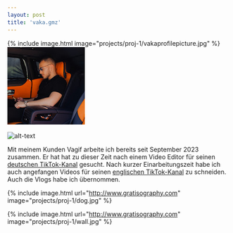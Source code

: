 ```yaml
---
layout: post
title: 'vaka.gmz'
---
```


{% include image.html image="projects/proj-1/vakaprofilepicture.jpg" %}
![alt-text](https://github.com/lennart168/lennart168.github.io/blob/gh-pages/assets/img/projects/proj-1/vakaprofilepicture.jpg?raw=true)

![alt-text](https://cloud.githubusercontent.com/assets/8409329/26227987/f2583642-3c03-11e7-81c4-28a9353c91ae.jpg)


Mit meinem Kunden Vagif arbeite ich bereits seit September 2023 zusammen. Er hat hat zu dieser Zeit nach einem Video Editor für seinen [deutschen TikTok-Kanal](https://tiktok.com/@vaka.dubai) gesucht. Nach kurzer Einarbeitungszeit habe ich auch angefangen Videos für seinen [englischen TikTok-Kanal](https://tiktok.com/@vaka.gmz) zu schneiden. Auch die Vlogs habe ich übernommen.


{% include image.html url="http://www.gratisography.com" image="projects/proj-1/dog.jpg" %}

{% include image.html url="http://www.gratisography.com" image="projects/proj-1/wall.jpg" %}
